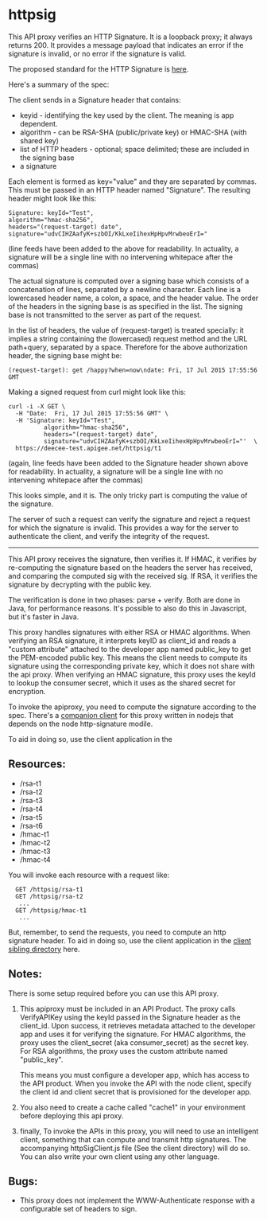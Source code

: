 httpsig
==================

This API proxy verifies an HTTP Signature.  It is a loopback proxy; it always
returns 200.  It provides a message payload that indicates an error if the
signature is invalid, or no error if the signature is valid.

The proposed standard for the HTTP Signature is [here](http://tools.ietf.org/html/draft-cavage-http-signatures-05).

Here's a summary of the spec:

The client sends in a Signature header that contains:
* keyid - identifying the key used by the client. The meaning is app dependent.
* algorithm - can be RSA-SHA (public/private key) or HMAC-SHA (with shared key)
* list of HTTP headers - optional; space delimited; these are included in the signing base
* a signature

Each element is formed as key="value" and they are separated by commas. This must be passed in an HTTP header named "Signature".
The resulting header might look like this:

```
Signature: keyId="Test",
algorithm="hmac-sha256",
headers="(request-target) date",
signature="udvCIHZAafyK+szbOI/KkLxeIihexHpHpvMrwbeoErI="
```

(line feeds have been added to the above for readability. In actuality, a
signature will be a single line with no intervening whitepace after the commas)

The actual signature is computed over a signing base which consists of a
concatenation of lines, separated by a newline character. Each line is a
lowercased header name, a colon, a space, and the header value. The order of the
headers in the signing base is as specified in the list. The signing base is not
transmitted to the server as part of the request.

In the list of headers, the value of (request-target) is treated specially: it
implies a string containing the (lowercased) request method and the URL
path+query, separated by a space. Therefore for the above authorization header,
the signing base might be:

```
(request-target): get /happy?when=now\ndate: Fri, 17 Jul 2015 17:55:56 GMT
```
Making a signed request from curl might look like this:

```
curl -i -X GET \
  -H "Date:  Fri, 17 Jul 2015 17:55:56 GMT" \
  -H 'Signature: keyId="Test",
          algorithm="hmac-sha256",
          headers="(request-target) date",
          signature="udvCIHZAafyK+szbOI/KkLxeIihexHpHpvMrwbeoErI="'  \
  https://deecee-test.apigee.net/httpsig/t1
```

(again, line feeds have been added to the Signature header shown above for
readability. In actuality, a signature will be a single line with no intervening
whitepace after the commas)

This looks simple, and it is. The only tricky part is computing the value of the
signature.

The server of such a request can verify the signature and reject a
request for which the signature is invalid.  This provides a way for the
server to authenticate the client, and verify the integrity of the
request.

-----

This API proxy receives the signature, then verifies it.  If HMAC, it
verifies by re-computing the signature based on the headers the server
has received, and comparing the computed sig with the received sig.  If
RSA, it verifies the signature by decrypting with the public key.

The verification is done in two phases: parse + verify.  Both are done
in Java, for performance reasons. It's possible to also do this in
Javascript, but it's faster in Java.

This proxy handles signatures with either RSA or HMAC algorithms. When
verifying an RSA signature, it interprets keyID as client_id and reads a
"custom attribute" attached to the developer app named public_key to get
the PEM-encoded public key. This means the client needs to compute its
signature using the corresponding private key, which it does not share
with the api proxy.  When verifying an HMAC signature, this proxy uses
the keyId to lookup the consumer secret, which it uses as the shared
secret for encryption.

To invoke the apiproxy, you need to compute the signature according to
the spec.  There's a [companion client](../client)  for this proxy written in nodejs
that depends on the node http-signature modile.


To aid in doing so, use the client application in the


## Resources:

* /rsa-t1
* /rsa-t2
* /rsa-t3
* /rsa-t4
* /rsa-t5
* /rsa-t6
* /hmac-t1
* /hmac-t2
* /hmac-t3
* /hmac-t4

You will invoke each resource with a request like:

```
  GET /httpsig/rsa-t1
  GET /httpsig/rsa-t2
   ...
  GET /httpsig/hmac-t1
   ...

```

But, remember, to send the requests, you need to compute an http signature header.
To aid in doing so, use the client application in the [client sibling directory](../client) here.


## Notes:

There is some setup required before you can use this API proxy.

1. This apiproxy must be included in an API Product. The proxy calls
   VerifyAPIKey using the keyId passed in the Signature header as the
   client_id. Upon success, it retrieves metadata attached to the
   developer app and uses it for verifying the signature.  For HMAC
   algorithms, the proxy uses the client_secret (aka consumer_secret) as
   the secret key.  For RSA algorithms, the proxy uses the custom
   attribute named "public_key".

   This means you must configure a developer app, which has access to the
   API product. When you invoke the API with the node client, specify the
   client id and client secret that is provisioned for the developer app.

2. You also need to create a cache called "cache1" in your environment before
   deploying this api proxy.

3. finally, To invoke the APIs in this proxy, you will need to use an
   intelligent client, something that can compute and transmit http
   signatures. The accompanying httpSigClient.js file (See the client directory)
   will do so.  You can also write your own client using any other language.


## Bugs:

* This proxy does not implement the WWW-Authenticate response with a
  configurable set of headers to sign.
